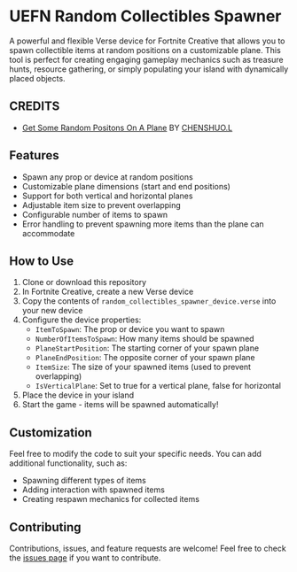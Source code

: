 # UEFN Random Collectibles Spawner

A powerful and flexible Verse device for Fortnite Creative that allows you to spawn collectible items at random positions on a customizable plane. This tool is perfect for creating engaging gameplay mechanics such as treasure hunts, resource gathering, or simply populating your island with dynamically placed objects.

## CREDITS
- [Get Some Random Positons On A Plane](https://dev.epicgames.com/community/snippets/RwMR/fortnite-get-some-random-positons-on-a-plane) BY [CHENSHUO.L](https://dev.epicgames.com/community/profile/qBoAL/CHENSHUO.L)

## Features

- Spawn any prop or device at random positions
- Customizable plane dimensions (start and end positions)
- Support for both vertical and horizontal planes
- Adjustable item size to prevent overlapping
- Configurable number of items to spawn
- Error handling to prevent spawning more items than the plane can accommodate

## How to Use

1. Clone or download this repository
2. In Fortnite Creative, create a new Verse device
3. Copy the contents of `random_collectibles_spawner_device.verse` into your new device
4. Configure the device properties:
   - `ItemToSpawn`: The prop or device you want to spawn
   - `NumberOfItemsToSpawn`: How many items should be spawned
   - `PlaneStartPosition`: The starting corner of your spawn plane
   - `PlaneEndPosition`: The opposite corner of your spawn plane
   - `ItemSize`: The size of your spawned items (used to prevent overlapping)
   - `IsVerticalPlane`: Set to true for a vertical plane, false for horizontal
5. Place the device in your island
6. Start the game - items will be spawned automatically!

## Customization

Feel free to modify the code to suit your specific needs. You can add additional functionality, such as:

- Spawning different types of items
- Adding interaction with spawned items
- Creating respawn mechanics for collected items

## Contributing

Contributions, issues, and feature requests are welcome! Feel free to check the [issues page](https://github.com/iamKuff/UEFN-Random-Collectibles-Spawner/issues) if you want to contribute.

